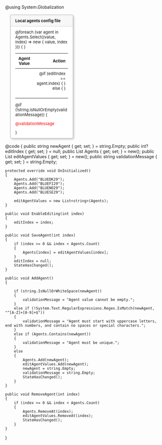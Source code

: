 @using System.Globalization

<div class="settings-section">
    <div class="settings-card-title">
        <h7>Local agents config file</h7>
    </div>
    <div class="settings-card-content">
        <table class="table">
            <thead>
                <tr>
                    <th>Agent Value</th>
                    <th class="action-section">Action</th>
                </tr>
            </thead>
            <tbody>
                @foreach (var agent in Agents.Select((value, index) => new { value, index }))
                {
                    <tr>
                        <td>
                            <SfTextBox @bind-Value="editAgentValues[agent.index]"
                                       Enabled="editIndex == agent.index" />
                        </td>
                        <td class="action-section">
                            @if (editIndex == agent.index)
                            {
                                <SfButton IconCss="bi bi-save-fill" OnClick="() => SaveAgent(agent.index)"></SfButton>
                            }
                            else
                            {
                                <SfButton IconCss="bi bi-pencil-fill" OnClick="() => EnableEditing(agent.index)"></SfButton>
                            }
                            <SfButton IconCss="bi bi-trash3-fill" OnClick="() => RemoveAgent(agent.index)"></SfButton>
                        </td>
                    </tr>
                }
                <tr>
                    <td>
                        <SfTextBox @bind-Value="newAgent" Enabled="true" />
                    </td>
                    <td class="action-section">
                        <SfButton IconCss="bi bi-plus-circle-fill" OnClick="AddAgent"></SfButton>
                    </td>
                </tr>
            </tbody>
        </table>
        <SfButton OnClick="AddAgent" Content="Save changes"></SfButton>
        @if (!string.IsNullOrEmpty(validationMessage))
        {
            <p style="color: red;">@validationMessage</p>
        }
    </div>
</div>

@code {
    public string newAgent { get; set; } = string.Empty;
    public int? editIndex { get; set; } = null;
    public List<string> Agents { get; set; } = new();
    public List<string> editAgentValues { get; set; } = new();
    public string validationMessage { get; set; } = string.Empty;

    protected override void OnInitialized()
    {
        Agents.Add("BLUEDK29");
        Agents.Add("BLUEFI29");
        Agents.Add("BLUENO29");
        Agents.Add("BLUESE29");

        editAgentValues = new List<string>(Agents); 
    }

    public void EnableEditing(int index)
    {
        editIndex = index;
    }

    public void SaveAgent(int index)
    {
        if (index >= 0 && index < Agents.Count)
        {
            Agents[index] = editAgentValues[index];
        }
        editIndex = null; 
        StateHasChanged();
    }

    public void AddAgent()
    {
        
        if (string.IsNullOrWhiteSpace(newAgent))
        {
            validationMessage = "Agent value cannot be empty.";
        }
        else if (!System.Text.RegularExpressions.Regex.IsMatch(newAgent, "^[A-Z]+[0-9]+$"))
        {
            validationMessage = "Agent must start with uppercase letters, end with numbers, and contain no spaces or special characters.";
        }
        else if (Agents.Contains(newAgent))
        {
            validationMessage = "Agent must be unique.";
        }
        else
        {
            Agents.Add(newAgent);
            editAgentValues.Add(newAgent); 
            newAgent = string.Empty;
            validationMessage = string.Empty; 
            StateHasChanged();
        }
    }

    public void RemoveAgent(int index)
    {
        if (index >= 0 && index < Agents.Count)
        {
            Agents.RemoveAt(index);
            editAgentValues.RemoveAt(index);
            StateHasChanged();
        }
    }
}

<style>
    .table {
        width: 100%;
        font-size: 13px;
    }

        .table th, .table td {
            padding: 8px;
        }

    .action-section {
        text-align: right;
    }

    .settings-section {
        margin: 1rem;
        border: 2px solid #ccc;
        border-radius: 5px;
        box-shadow: 3px 3px 5px rgba(0, 0, 0, 0.2);
        width: 40%;
        padding: 0;
    }

    .settings-card-title {
        display: flex;
        justify-content: space-between;
        align-items: center;
        background-color: #F7F7F7;
        padding: 10px 15px;
        font-weight: bold;
        font-size: 13px;
        border-radius: 8px 8px 0 0;
        border-bottom: 1px solid #ccc;
    }

    SfButton {
        margin-left: auto;
    }

    .settings-card-content {
        padding: 10px 15px;
        font-size: 13px;
        background-color: #ffffff;
        border-bottom-right-radius: 5px;
        border-bottom-left-radius: 5px;
    }

    .settings-buttons {
        display: flex;
        justify-content: flex-end;
        padding: 10px 15px;
    }

    .settings-cancel-button {
        background-color: transparent;
        border: none !important;
        color: #6c757d;
        font-weight: bold;
        margin-right: 0.5rem;
    }

    .settings-save-button {
        background-color: #ff9900;
        color: #000;
        font-weight: bold;
    }

    .settings-buttons .settings-save-button:hover {
        background-color: #ff9900;
        color: #000;
        opacity: 0.8 !important;
    }

    .settings-buttons .settings-cancel-button:hover {
        background-color: transparent;
        color: #6c757d;
        opacity: 0.8 !important;
    }
</style>
